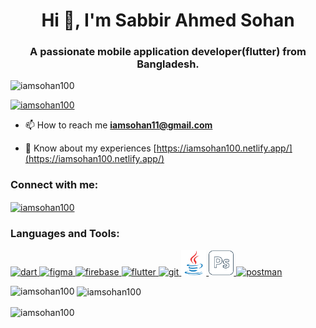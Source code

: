 <h1 align="center">Hi 👋, I'm Sabbir Ahmed Sohan</h1>
<h3 align="center">A passionate mobile application developer(flutter) from Bangladesh.</h3>

<p align="left"> <img src="https://komarev.com/ghpvc/?username=iamsohan100&label=Profile%20views&color=0e75b6&style=flat" alt="iamsohan100" /> </p>

<p align="left"> <a href="https://github.com/ryo-ma/github-profile-trophy"><img src="https://github-profile-trophy.vercel.app/?username=iamsohan100" alt="iamsohan100" /></a> </p>

- 📫 How to reach me **iamsohan11@gmail.com**

- 📄 Know about my experiences [https://iamsohan100.netlify.app/](https://iamsohan100.netlify.app/)

<h3 align="left">Connect with me:</h3>
<p align="left">
<a href="https://linkedin.com/in/iamsohan100" target="blank"><img align="center" src="https://raw.githubusercontent.com/rahuldkjain/github-profile-readme-generator/master/src/images/icons/Social/linked-in-alt.svg" alt="iamsohan100" height="30" width="40" /></a>
</p>

<h3 align="left">Languages and Tools:</h3>
<p align="left"> <a href="https://dart.dev" target="_blank" rel="noreferrer"> <img src="https://www.vectorlogo.zone/logos/dartlang/dartlang-icon.svg" alt="dart" width="40" height="40"/> </a> <a href="https://www.figma.com/" target="_blank" rel="noreferrer"> <img src="https://www.vectorlogo.zone/logos/figma/figma-icon.svg" alt="figma" width="40" height="40"/> </a> <a href="https://firebase.google.com/" target="_blank" rel="noreferrer"> <img src="https://www.vectorlogo.zone/logos/firebase/firebase-icon.svg" alt="firebase" width="40" height="40"/> </a> <a href="https://flutter.dev" target="_blank" rel="noreferrer"> <img src="https://www.vectorlogo.zone/logos/flutterio/flutterio-icon.svg" alt="flutter" width="40" height="40"/> </a> <a href="https://git-scm.com/" target="_blank" rel="noreferrer"> <img src="https://www.vectorlogo.zone/logos/git-scm/git-scm-icon.svg" alt="git" width="40" height="40"/> </a> <a href="https://www.java.com" target="_blank" rel="noreferrer"> <img src="https://raw.githubusercontent.com/devicons/devicon/master/icons/java/java-original.svg" alt="java" width="40" height="40"/> </a> <a href="https://www.photoshop.com/en" target="_blank" rel="noreferrer"> <img src="https://raw.githubusercontent.com/devicons/devicon/master/icons/photoshop/photoshop-line.svg" alt="photoshop" width="40" height="40"/> </a> <a href="https://postman.com" target="_blank" rel="noreferrer"> <img src="https://www.vectorlogo.zone/logos/getpostman/getpostman-icon.svg" alt="postman" width="40" height="40"/> </a> </p>

<p><img align="left" src="https://github-readme-stats.vercel.app/api/top-langs?username=iamsohan100&show_icons=true&locale=en&layout=compact" alt="iamsohan100" /></p>

<p>&nbsp;<img align="center" src="https://github-readme-stats.vercel.app/api?username=iamsohan100&show_icons=true&locale=en" alt="iamsohan100" /></p>

<p><img align="center" src="https://github-readme-streak-stats.herokuapp.com/?user=iamsohan100&" alt="iamsohan100" /></p>
